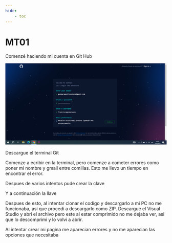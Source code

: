 ```yaml
---
hide:
    - toc
---
```


# MT01

Comenzé haciendo mi cuenta en Git Hub

![](../images/MT01/capturas/inicio.png)

Descargue el terminal Git

[](../images/MT01/capturas/terminalgit.png)

Comenze a ecribir en la terminal, pero comenze a cometer errores como poner mi nombre y gmail entre comillas. Esto me llevo un tiempo en encontrar el error.

[](../images/MT01/capturas/comandoerror.png)

Despues de varios intentos pude crear la clave

[](../images/MT01/capturas/clave.png)

Y a continuación la llave

[](../images/MT01/capturas/llave.png)

Despues de esto, al intentar clonar el codigo y descargarlo a mi PC no me funcionaba, asi que procedi a descargarlo como ZIP. 
Descargue el Visual Studio y abri el archivo pero este al estar comprimido no me dejaba ver, asi que lo descomprimi y lo volvi a abrir.

[](../images/MT01/capturas/clonar.png)

Al intentar crear mi pagina me aparecian errores y no me aparecian las opciones que necesitaba 

[](../images/MT01/capturas/error2.png)
[](../images/MT01/capturas/opcion.png)